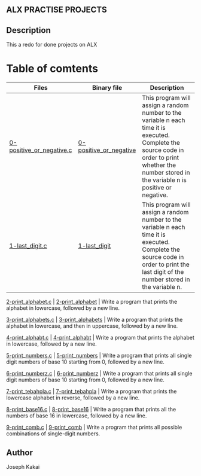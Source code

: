 ## ALX PRACTISE PROJECTS

## Description
This a redo for done projects on ALX

# Table of comtents
Files | Binary file | Description
------|-------------|------------
[0-positive_or_negative.c](./0-positive_or_negative.c) | [0-positive_or_negative](./0-positive_or_negative.c) | This program will assign a random number to the variable n each time it is executed. Complete the source code in order to print whether the number stored in the variable n is positive or negative.
[1-last_digit.c](./1-last_digit.c)  |  [1-last_digit](./1-last_digit)  |  This program will assign a random number to the variable n each time it is executed. Complete the source code in order to print the last digit of the number stored in the variable n.

[2-print_alphabet.c](./2-print_alphabet.c) | [2-print_alphabet](./2-print_alphabet) | Write a program that prints the alphabet in lowercase, followed by a new line.

[3-print_alphabets.c](./3-print_alphabets.c) | [3-print_alphabets](./3-print_alphabets) | Write a program that prints the alphabet in lowercase, and then in uppercase, followed by a new line.

[4-print_alphabt.c](./4-print_alphabt.c) | [4-print_alphabt](./4-print_alphabt) | Write a program that prints the alphabet in lowercase, followed by a new line.

[5-print_numbers.c](./5-print_numbers.c) | [5-print_numbers](./5-print_numbers) | Write a program that prints all single digit numbers of base 10 starting from 0, followed by a new line.

[6-print_numberz.c](./6-print_numberz.c) | [6-print_numberz](./6-print_numberz) | Write a program that prints all single digit numbers of base 10 starting from 0, followed by a new line.

[7-print_tebahpla.c](./7-print_tebahpla.c) | [7-print_tebahpla](./7-print_tebahpla) | Write a program that prints the lowercase alphabet in reverse, followed by a new line.

[8-print_base16.c](./8-print_base16.c) | [8-print_base16](./8-print_base16) | Write a program that prints all the numbers of base 16 in lowercase, followed by a new line.

[9-print_comb.c](./9-print_comb.c) | [9-print_comb](./9-print_comb) | Write a program that prints all possible combinations of single-digit numbers.


## Author
Joseph Kakai
